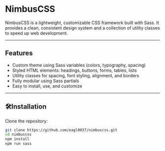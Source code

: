 # NimbusCSS


NimbusCSS is a lightweight, customizable CSS framework built with Sass. It provides a clean, consistent design system and a collection of utility classes to speed up web development.

---

##  Features

- Custom theme using Sass variables (colors, typography, spacing)
- Styled HTML elements: headings, buttons, forms, tables, lists
- Utility classes for spacing, font styling, alignment, and borders
- Fully modular using Sass partials
- Easy to install, use, and customize

---

## 🛠Installation

Clone the repository:

```bash
git clone https://github.com/eagl0037/nimbuscss.git
cd nimbuscss
npm install
npm run sass
